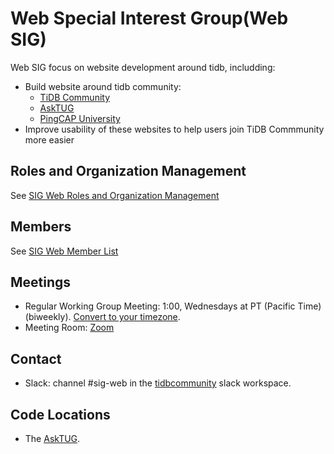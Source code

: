 # Web Special Interest Group(Web SIG)

Web SIG focus on website development around tidb, includding:

* Build website around tidb community:
  * [TiDB Community](https://tidb.io)
  * [AskTUG](https://asktug.com)
  * [PingCAP University](https://university.pingcap.com)
* Improve usability of these websites to help users join TiDB Commmunity more easier


## Roles and Organization Management

See [SIG Web Roles and Organization Management](https://github.com/pingcap/community/blob/master/special-interest-groups/sig-web/roles-and-organization-management.md)

## Members

See [SIG Web Member List](https://contributor.tidb.io/sig/web/)

## Meetings

* Regular Working Group Meeting: 1:00, Wednesdays at PT (Pacific Time) (biweekly). [Convert to your timezone](http://www.thetimezoneconverter.com/?t=1:00&tz=PT%20%28Pacific%20Time%29).
* Meeting Room: [Zoom](https://pingcap.zoom.com.cn/j/5510890106)

## Contact

* Slack: channel #sig-web in the [tidbcommunity](https://pingcap.com/tidbslack) slack workspace.

## Code Locations

* The [AskTUG](https://github.com/pingcap-incubator/discourse).
